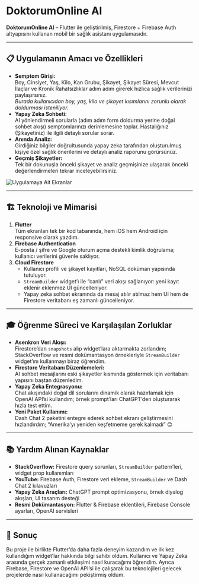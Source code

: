# DoktorumOnline AI

**DoktorumOnline AI** – Flutter ile geliştirilmiş, Firestore + Firebase Auth altyapısını kullanan mobil bir sağlık asistanı uygulamasıdır.

---

## 📋 Uygulamanın Amacı ve Özellikleri
- **Semptom Girişi:**  
  Boy, Cinsiyet, Yaş, Kilo, Kan Grubu, Şikayet, Şikayet Süresi, Mevcut İlaçlar ve Kronik Rahatsızlıklar adım adım girerek hızlıca sağlık verilerinizi paylaşırsınız.  
  *Burada kullanıcıdan boy, yaş, kilo ve şikayet kısımlarını zorunlu olarak doldurması isteniliyor.*
- **Yapay Zeka Sohbeti:**  
  AI yönlendirmeli sorularla (adım adım form doldurma yerine doğal sohbet akışı) semptomlarınızı derinlemesine toplar. Hastalığınız (Şikayetiniz) ile ilgili detaylı sorular sorar.  
- **Anında Analiz:**  
  Girdiğiniz bilgiler doğrultusunda yapay zeka tarafından oluşturulmuş kişiye özel sağlık önerilerini ve detaylı analiz raporunu görürsünüz.  
- **Geçmiş Şikayetler:**  
  Tek bir dokunuşla önceki şikayet ve analiz geçmişinize ulaşarak önceki değerlendirmeleri tekrar inceleyebilirsiniz.



![Uygulamaya Ait Ekranlar](Frame_5.png)



---

## 🏗️ Teknoloji ve Mimarisi
1. **Flutter**  
   Tüm ekranları tek bir kod tabanında, hem iOS hem Android için responsive olarak yazdım.  
2. **Firebase Authentication**  
   E-posta / şifre ve Google oturum açma destekli kimlik doğrulama; kullanıcı verilerini güvenle saklıyor.  
3. **Cloud Firestore**  
   - Kullanıcı profili ve şikayet kayıtları, NoSQL doküman yapısında tutuluyor.  
   - `StreamBuilder` widget’ı ile “canlı” veri akışı sağlanıyor: yeni kayıt eklenir eklenmez UI güncelleniyor.  
   - Yapay zeka sohbet ekranında da mesaj atılır atılmaz hem UI hem de Firestore veritabanı eş zamanlı güncelleniyor.

---

## 🎓 Öğrenme Süreci ve Karşılaşılan Zorluklar
- **Asenkron Veri Akışı:**  
  Firestore’dan `snapshots` alıp widget’lara aktarmakta zorlandım; StackOverflow ve resmi dokümantasyon örnekleriyle `StreamBuilder` widget’ını kullanmayı biraz öğrendim.  
- **Firestore Veritabanı Düzenlemeleri:**  
  AI sohbet mesajlarını eski şikayetler kısmında göstermek için veritabanı yapısını baştan düzenledim.  
- **Yapay Zeka Entegrasyonu:**  
  Chat akışındaki doğal dil sorularını dinamik olarak hazırlamak için OpenAI API’si kullandım; örnek prompt’ları ChatGPT’den oluşturarak hızla test ettim.  
- **Yeni Paket Kullanımı:**  
  Dash Chat 2 paketini entegre ederek sohbet ekranı geliştirmesini hızlandırdım; “Amerika’yı yeniden keşfetmeme gerek kalmadı” 😊

---

## 📚 Yardım Alınan Kaynaklar
- **StackOverflow:** Firestore query sorunları, `StreamBuilder` pattern’leri, widget prop kullanımları  
- **YouTube:** Firebase Auth, Firestore veri ekleme, `StreamBuilder` ve Dash Chat 2 kılavuzları  
- **Yapay Zeka Araçları:** ChatGPT prompt optimizasyonu, örnek diyalog akışları, UI tasarım desteği  
- **Resmi Dokümantasyon:** Flutter & Firebase eklentileri, Firebase Console ayarları, OpenAI servisleri  

---

## 🎯 Sonuç
Bu proje ile birlikte Flutter’da daha fazla deneyim kazandım ve ilk kez kullandığım widget’lar hakkında bilgi sahibi oldum. Kullanıcı ve Yapay Zeka arasında gerçek zamanlı etkileşimi nasıl kuracağımı öğrendim. Ayrıca Firebase, Firestore ve OpenAI API’si ile çalışarak bu teknolojileri gelecek projelerde nasıl kullanacağımı pekiştirmiş oldum.

